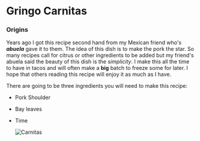 # Gringo Carnitas

### Origins

Years ago I got this recipe second hand from my Mexican friend who's ***abuela*** gave it to them. The idea of this dish is to make the pork the star. So many recipes call for citrus or other ingredients to be added but my friend's abuela said the beauty of this dish is the *simplicity*. I make this all the time to have in tacos and will often make a **big** batch to freeze some for later. I hope that others reading this recipe will enjoy it as much as I have. 

There are going to be three ingredients you will need to make this recipe:
- Pork Shoulder
- Bay leaves
- Time

    ![Carnitas](https://github.com/MichaelN0rris/recipe/blob/edd442596dc4e0fa95a3b706941261a595c02049/Recipe.png)